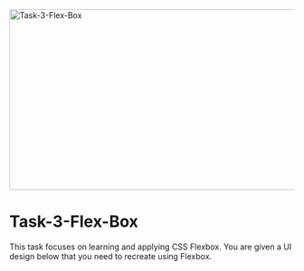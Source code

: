 <img src="https://socialify.git.ci/thobekabovana/Task-3-Flex-Box/image?language=1&owner=1&name=1&stargazers=1&theme=Light" alt="Task-3-Flex-Box" width="640" height="320" />

# Task-3-Flex-Box

This task focuses on learning and applying CSS Flexbox. You are given a UI design below that you
need to recreate using Flexbox.


